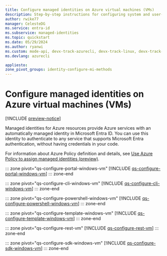 ```yaml
---
title: Configure managed identities on Azure virtual machines (VMs)
description: Step-by-step instructions for configuring system and user-assigned managed identities on an Azure VMs.
author: rwike77
manager: CelesteDG
ms.service: entra-id
ms.subservice: managed-identities
ms.topic: quickstart
ms.date: 05/29/2024
ms.author: ryanwi
ms.custom: mode-api, devx-track-azurecli, devx-track-linux, devx-track-arm-template, devx-track-azurepowershell
ms.devlang: azurecli

appliesto:
zone_pivot_groups: identity-configure-mi-methods
---
```


# Configure managed identities on Azure virtual machines (VMs)

[!INCLUDE [preview-notice](~/includes/entra-msi-preview-notice.md)]

Managed identities for Azure resources provide Azure services with an automatically managed identity in Microsoft Entra ID. You can use this identity to authenticate to any service that supports Microsoft Entra authentication, without having credentials in your code. 

For information about Azure Policy definition and details, see [Use Azure Policy to assign managed identities (preview)](https://portal.azure.com/#blade/Microsoft_Azure_Policy/PolicyDetailBlade/definitionId/%2Fproviders%2FMicrosoft.Authorization%2FpolicyDefinitions%2Fd367bd60-64ca-4364-98ea-276775bddd94).


::: zone pivot="qs-configure-portal-windows-vm"
[!INCLUDE [qs-configure-portal-windows-vm](includes/qs-configure-portal-windows-vm.md)]
::: zone-end

::: zone pivot="qs-configure-cli-windows-vm"
[!INCLUDE [qs-configure-cli-windows-vm](includes/qs-configure-cli-windows-vm.md)]
::: zone-end

::: zone pivot="qs-configure-powershell-windows-vm"
[!INCLUDE [qs-configure-powershell-windows-vm](includes/qs-configure-powershell-windows-vm.md)]
::: zone-end

::: zone pivot="qs-configure-template-windows-vm"
[!INCLUDE [qs-configure-template-windows-vm](includes/qs-configure-template-windows-vm.md)]
::: zone-end

::: zone pivot="qs-configure-rest-vm"
[!INCLUDE [qs-configure-rest-vm](includes/qs-configure-rest-vm.md)]
::: zone-end

::: zone pivot="qs-configure-sdk-windows-vm"
[!INCLUDE [qs-configure-sdk-windows-vm](includes/qs-configure-sdk-windows-vm.md)]
::: zone-end
